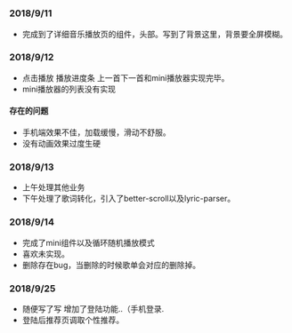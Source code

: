 #
##
### 2018/9/11
+ 完成到了详细音乐播放页的组件，头部。写到了背景这里，背景要全屏模糊。
### 2018/9/12
+ 点击播放 播放进度条 上一首下一首和mini播放器实现完毕。
+ mini播放器的列表没有实现
#### 存在的问题
+ 手机端效果不佳，加载缓慢，滑动不舒服。
+ 没有动画效果过度生硬

### 2018/9/13
+ 上午处理其他业务
+ 下午处理了歌词转化，引入了better-scroll以及lyric-parser。

### 2018/9/14
+ 完成了mini组件以及循环随机播放模式
+ 喜欢未实现。
+ 删除存在bug，当删除的时候歌单会对应的删除掉。

### 2018/9/25
+ 随便写了写 增加了登陆功能..（手机登录.
+ 登陆后推荐页调取个性推荐。